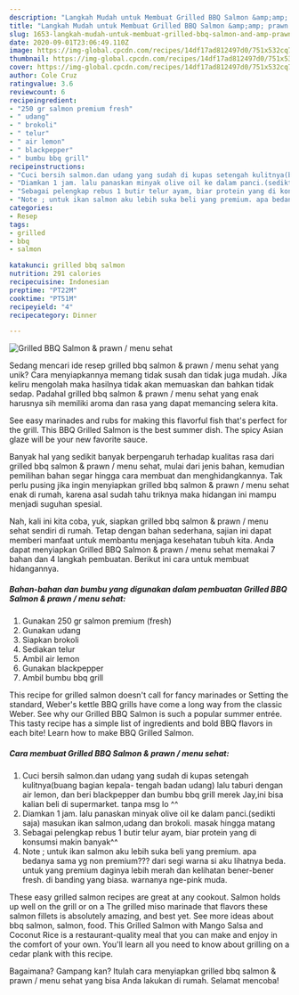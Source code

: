 ```yaml
---
description: "Langkah Mudah untuk Membuat Grilled BBQ Salmon &amp;amp; prawn / menu sehat yang Menggugah Selera"
title: "Langkah Mudah untuk Membuat Grilled BBQ Salmon &amp;amp; prawn / menu sehat yang Menggugah Selera"
slug: 1653-langkah-mudah-untuk-membuat-grilled-bbq-salmon-and-amp-prawn-menu-sehat-yang-menggugah-selera
date: 2020-09-01T23:06:49.110Z
image: https://img-global.cpcdn.com/recipes/14df17ad812497d0/751x532cq70/grilled-bbq-salmon-prawn-menu-sehat-foto-resep-utama.jpg
thumbnail: https://img-global.cpcdn.com/recipes/14df17ad812497d0/751x532cq70/grilled-bbq-salmon-prawn-menu-sehat-foto-resep-utama.jpg
cover: https://img-global.cpcdn.com/recipes/14df17ad812497d0/751x532cq70/grilled-bbq-salmon-prawn-menu-sehat-foto-resep-utama.jpg
author: Cole Cruz
ratingvalue: 3.6
reviewcount: 6
recipeingredient:
- "250 gr salmon premium fresh"
- " udang"
- " brokoli"
- " telur"
- " air lemon"
- " blackpepper"
- " bumbu bbq grill"
recipeinstructions:
- "Cuci bersih salmon.dan udang yang sudah di kupas setengah kulitnya(buang bagian kepala- tengah badan udang) lalu taburi dengan air lemon, dan beri blackpepper dan bumbu bbq grill merek Jay,ini bisa kalian beli di supermarket. tanpa msg lo ^^"
- "Diamkan 1 jam. lalu panaskan minyak olive oil ke dalam panci.(sedikti saja) masukan ikan salmon,udang dan brokoli. masak hingga matang"
- "Sebagai pelengkap rebus 1 butir telur ayam, biar protein yang di konsumsi makin banyak^^"
- "Note ; untuk ikan salmon aku lebih suka beli yang premium. apa bedanya sama yg non premium??? dari segi warna si aku lihatnya beda. untuk yang premium daginya lebih merah dan kelihatan bener-bener fresh. di banding yang biasa. warnanya nge-pink muda."
categories:
- Resep
tags:
- grilled
- bbq
- salmon

katakunci: grilled bbq salmon 
nutrition: 291 calories
recipecuisine: Indonesian
preptime: "PT22M"
cooktime: "PT51M"
recipeyield: "4"
recipecategory: Dinner

---
```



![Grilled BBQ Salmon &amp; prawn / menu sehat](https://img-global.cpcdn.com/recipes/14df17ad812497d0/751x532cq70/grilled-bbq-salmon-prawn-menu-sehat-foto-resep-utama.jpg)

Sedang mencari ide resep grilled bbq salmon &amp; prawn / menu sehat yang unik? Cara menyiapkannya memang tidak susah dan tidak juga mudah. Jika keliru mengolah maka hasilnya tidak akan memuaskan dan bahkan tidak sedap. Padahal grilled bbq salmon &amp; prawn / menu sehat yang enak harusnya sih memiliki aroma dan rasa yang dapat memancing selera kita.

See easy marinades and rubs for making this flavorful fish that&#39;s perfect for the grill. This BBQ Grilled Salmon is the best summer dish. The spicy Asian glaze will be your new favorite sauce.

Banyak hal yang sedikit banyak berpengaruh terhadap kualitas rasa dari grilled bbq salmon &amp; prawn / menu sehat, mulai dari jenis bahan, kemudian pemilihan bahan segar hingga cara membuat dan menghidangkannya. Tak perlu pusing jika ingin menyiapkan grilled bbq salmon &amp; prawn / menu sehat enak di rumah, karena asal sudah tahu triknya maka hidangan ini mampu menjadi suguhan spesial.


Nah, kali ini kita coba, yuk, siapkan grilled bbq salmon &amp; prawn / menu sehat sendiri di rumah. Tetap dengan bahan sederhana, sajian ini dapat memberi manfaat untuk membantu menjaga kesehatan tubuh kita. Anda dapat menyiapkan Grilled BBQ Salmon &amp; prawn / menu sehat memakai 7 bahan dan 4 langkah pembuatan. Berikut ini cara untuk membuat hidangannya.

<!--inarticleads1-->

##### Bahan-bahan dan bumbu yang digunakan dalam pembuatan Grilled BBQ Salmon &amp; prawn / menu sehat:

1. Gunakan 250 gr salmon premium (fresh)
1. Gunakan  udang
1. Siapkan  brokoli
1. Sediakan  telur
1. Ambil  air lemon
1. Gunakan  blackpepper
1. Ambil  bumbu bbq grill


This recipe for grilled salmon doesn&#39;t call for fancy marinades or Setting the standard, Weber&#39;s kettle BBQ grills have come a long way from the classic Weber. See why our Grilled BBQ Salmon is such a popular summer entrée. This tasty recipe has a simple list of ingredients and bold BBQ flavors in each bite! Learn how to make BBQ Grilled Salmon. 

<!--inarticleads2-->

##### Cara membuat Grilled BBQ Salmon &amp; prawn / menu sehat:

1. Cuci bersih salmon.dan udang yang sudah di kupas setengah kulitnya(buang bagian kepala- tengah badan udang) lalu taburi dengan air lemon, dan beri blackpepper dan bumbu bbq grill merek Jay,ini bisa kalian beli di supermarket. tanpa msg lo ^^
1. Diamkan 1 jam. lalu panaskan minyak olive oil ke dalam panci.(sedikti saja) masukan ikan salmon,udang dan brokoli. masak hingga matang
1. Sebagai pelengkap rebus 1 butir telur ayam, biar protein yang di konsumsi makin banyak^^
1. Note ; untuk ikan salmon aku lebih suka beli yang premium. apa bedanya sama yg non premium??? dari segi warna si aku lihatnya beda. untuk yang premium daginya lebih merah dan kelihatan bener-bener fresh. di banding yang biasa. warnanya nge-pink muda.


These easy grilled salmon recipes are great at any cookout. Salmon holds up well on the grill or on a The grilled miso marinade that flavors these salmon fillets is absolutely amazing, and best yet. See more ideas about bbq salmon, salmon, food. This Grilled Salmon with Mango Salsa and Coconut Rice is a restaurant-quality meal that you can make and enjoy in the comfort of your own. You&#39;ll learn all you need to know about grilling on a cedar plank with this recipe. 

Bagaimana? Gampang kan? Itulah cara menyiapkan grilled bbq salmon &amp; prawn / menu sehat yang bisa Anda lakukan di rumah. Selamat mencoba!
